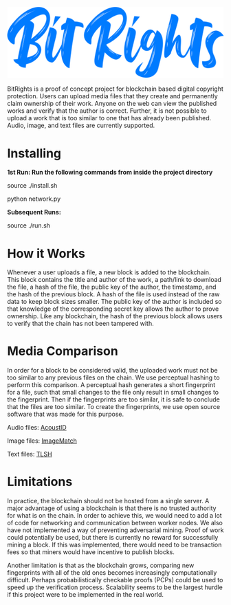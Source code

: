 ![LOGO](./static/logo.png)

BitRights is a proof of concept project for blockchain based digital copyright protection. Users can upload media files that they create and permanently claim ownership of their work. Anyone on the web can view the published works and verify that the author is correct. Further, it is not possible to upload a work that is too similar to one that has already been published. Audio, image, and text files are currently supported.

# Installing
**1st Run: Run the following commands from inside the project directory** 

source ./install.sh

python network.py

**Subsequent Runs:**

source ./run.sh

# How it Works
Whenever a user uploads a file, a new block is added to the blockchain. This block contains the title and author of the work, a path/link to download the file, a hash of the file, the public key of the author, the timestamp, and the hash of the previous block. A hash of the file is used instead of the raw data to keep block sizes smaller. The public key of the author is included so that knowledge of the corresponding secret key allows the author to prove ownership. Like any blockchain, the hash of the previous block allows users to verify that the chain has not been tampered with.

# Media Comparison
In order for a block to be considered valid, the uploaded work must not be too similar to any previous files on the chain. We use perceptual hashing to perform this comparison. A perceptual hash generates a short fingerprint for a file, such that small changes to the file only result in small changes to the fingerprint. Then if the fingerprints are too similar, it is safe to conclude that the files are too similar. To create the fingerprints, we use open source software that was made for this purpose. 

Audio files: [AcoustID](https://acoustid.org/)

Image files: [ImageMatch](https://github.com/EdjoLabs/image-match)

Text files: [TLSH](https://github.com/trendmicro/tlsh)

# Limitations
In practice, the blockchain should not be hosted from a single server. A major advantage of using a blockchain is that there is no trusted authority for what is on the chain. In order to achieve this, we would need to add a lot of code for networking and communication between worker nodes. We also have not implemented a way of preventing adversarial mining. Proof of work could potentially be used, but there is currently no reward for successfully mining a block. If this was implemented, there would need to be transaction fees so that miners would have incentive to publish blocks.

Another limitation is that as the blockchain grows, comparing new fingerprints with all of the old ones becomes increasingly computationally difficult. Perhaps probabilistically checkable proofs (PCPs) could be used to speed up the verification process. Scalability seems to be the largest hurdle if this project were to be implemented in the real world.
